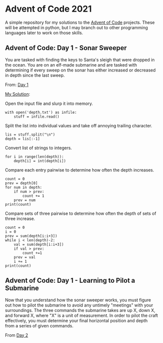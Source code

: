 # Advent of Code 2021

A simple repository for my solutions to the [Advent of
Code](https://adventofcode.com/) projects. These will be attempted in
python, but I may branch out to other programming languages later to
work on those skills.

## Advent of Code: Day 1 - Sonar Sweeper

You are tasked with finding the keys to Santa's sleigh that were
dropped in the ocean. You are on an elf-made submarine and are tasked
with determining if every sweep on the sonar has either increased or
decreased in depth since the last sweep.

From: [Day 1](https://adventofcode.com/2021/day/1)

[My Solution](https://github.com/zpalmer618/adventcode21/blob/master/day1/sweeper.py):

Open the input file and slurp it into memory.
```
with open('depth.txt') as infile:
    stuff = infile.read()
```

Split the list into individual values and take off annoying trailing
character.
```
lis = stuff.split("\n")
depth = lis[:-1]
```

Convert list of strings to integers.
```
for i in range(len(depth)):
    depth[i] = int(depth[i])
```

Compare each entry pairwise to determine how often the depth
increases.
```
count = 0
prev = depth[0]
for num in depth:
    if num > prev:
        count += 1
    prev = num
print(count)
```

Compare sets of three pairwise to determine how often the depth of
sets of three increase.
```
count = 0
i = 0
prev = sum(depth[i:i+3])
while i < len(depth)-2:
    val = sum(depth[i:i+3])
    if val > prev:
        count +=1
    prev = val
    i += 1
print(count)
```


## Advent of Code: Day 1 - Learning to Pilot a Submarine

Now that you understand how the sonar sweeper works, you must figure
out how to pilot the submarine to avoid any untimely "meetings" with
your surroundings. The three commands the submarine takes are up X,
down X, and forward X, where "X" is a unit of measurement. In order to
pilot the craft effectively, you must determine your final horizontal
position and depth from a series of given commands.

From [Day 2](https://adventofcode.com/2021/day/2)
